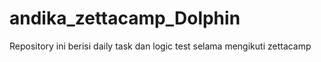 # andika_zettacamp_Dolphin
 Repository ini berisi daily task dan logic test selama mengikuti zettacamp
